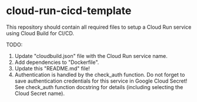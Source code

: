 # cloud-run-cicd-template
This repository should contain all required files to setup a Cloud Run service using Cloud Build for CI/CD.

TODO:
1. Update "cloudbuild.json" file with the Cloud Run service name.
2. Add dependencies to "Dockerfile".
3. Update this "README.md" file!
4. Authentication is handled by the check_auth function. Do not forget to save authentication credentials for this service in Google Cloud Secret! See check_auth function docstring for details (including selecting the Cloud Secret name).